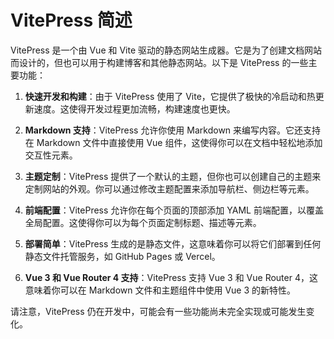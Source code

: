 # VitePress 简述

VitePress 是一个由 Vue 和 Vite 驱动的静态网站生成器。它是为了创建文档网站而设计的，但也可以用于构建博客和其他静态网站。以下是 VitePress 的一些主要功能：

1. **快速开发和构建**：由于 VitePress 使用了 Vite，它提供了极快的冷启动和热更新速度。这使得开发过程更加流畅，构建速度也更快。

2. **Markdown 支持**：VitePress 允许你使用 Markdown 来编写内容。它还支持在 Markdown 文件中直接使用 Vue 组件，这使得你可以在文档中轻松地添加交互性元素。

3. **主题定制**：VitePress 提供了一个默认的主题，但你也可以创建自己的主题来定制网站的外观。你可以通过修改主题配置来添加导航栏、侧边栏等元素。

4. **前端配置**：VitePress 允许你在每个页面的顶部添加 YAML 前端配置，以覆盖全局配置。这使得你可以为每个页面定制标题、描述等元素。

5. **部署简单**：VitePress 生成的是静态文件，这意味着你可以将它们部署到任何静态文件托管服务，如 GitHub Pages 或 Vercel。

6. **Vue 3 和 Vue Router 4 支持**：VitePress 支持 Vue 3 和 Vue Router 4，这意味着你可以在 Markdown 文件和主题组件中使用 Vue 3 的新特性。

请注意，VitePress 仍在开发中，可能会有一些功能尚未完全实现或可能发生变化。